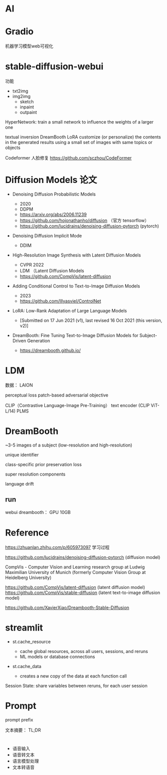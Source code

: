
# AI


# Gradio 

机器学习模型web可视化

# stable-diffusion-webui

功能

- txt2img
- img2img
    - sketch
    - inpaint
    - outpaint


HyperNetwork: train a small network to influence the weights of a larger one

textual inversion
DreamBooth 
LoRA
customize (or personalize) the contents in the generated results using a small set of images with same topics or objects


Codeformer 人脸修复
https://github.com/sczhou/CodeFormer

# Diffusion Models 论文


- Denoising Diffusion Probabilistic Models 
    - 2020
    - DDPM
    - https://arxiv.org/abs/2006.11239
    - https://github.com/hojonathanho/diffusion （官方 tensorflow）
    - https://github.com/lucidrains/denoising-diffusion-pytorch (pytorch)

- Denoising Diffusion Implicit Mode
    - DDIM

- High-Resolution Image Synthesis with Latent Diffusion Models
    - CVPR 2022
    - LDM （Latent Diffusion Models
    - https://github.com/CompVis/latent-diffusion


- Adding Conditional Control to Text-to-Image Diffusion Models
    - 2023
    - https://github.com/lllyasviel/ControlNet


- LoRA: Low-Rank Adaptation of Large Language Models
    - [Submitted on 17 Jun 2021 (v1), last revised 16 Oct 2021 (this version, v2)]
    
- DreamBooth: Fine Tuning Text-to-Image Diffusion Models for Subject-Driven Generation
    - https://dreambooth.github.io/


# LDM

数据： LAION

perceptual loss
patch-based adversarial objective

CLIP（Contrastive Language-Image Pre-Training）
text encoder (CLIP ViT-L/14) 
PLMS

# DreamBooth

~3-5 images of a subject (low-resolution and high-resolution)

unique identifier

class-specific prior preservation loss

super resolution components


language drift


## run
webui dreambooth： GPU 10GB


# Reference

https://zhuanlan.zhihu.com/p/605973097 学习过程

https://github.com/lucidrains/denoising-diffusion-pytorch  (diffusion model)



CompVis - Computer Vision and Learning research group at Ludwig Maximilian University of Munich (formerly Computer Vision Group at Heidelberg University)

https://github.com/CompVis/latent-diffusion (latent diffusion model)
https://github.com/CompVis/stable-diffusion (latent text-to-image diffusion model)



https://github.com/XavierXiao/Dreambooth-Stable-Diffusion


# streamlit


- st.cache_resource
    - cache global resources,  across all users, sessions, and reruns
    - ML models or database connections

- st.cache_data
    - creates a new copy of the data at each function call


Session State: share variables between reruns, for each user session

# Prompt

prompt prefix


文本摘要： TL;DR




# 

- 语音输入
- 语音转文本
- 语言模型处理
- 文本转语音